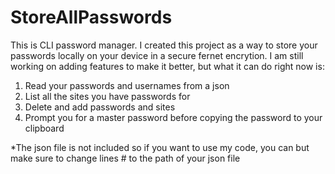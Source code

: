 # StoreAllPasswords

This is CLI password manager. I created this project as a way to store your passwords locally on your device in a secure fernet encrytion.
I am still working on adding features to make it better, but what it can do right now is:

1. Read your passwords and usernames from a json
2. List all the sites you have passwords for
3. Delete and add passwords and sites
4. Prompt you for a master password before copying the password to your clipboard


*The json file is not included so if you want to use my code, you can but make sure to change lines # to the path of your json file
